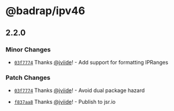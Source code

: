 # @badrap/ipv46

## 2.2.0

### Minor Changes

- [`03f7774`](https://github.com/badrap/ipv46/commit/03f777495abe0b3b40a48ec153efa78ee30438cc) Thanks [@jviide](https://github.com/jviide)! - Add support for formatting IPRanges

### Patch Changes

- [`03f7774`](https://github.com/badrap/ipv46/commit/03f777495abe0b3b40a48ec153efa78ee30438cc) Thanks [@jviide](https://github.com/jviide)! - Avoid dual package hazard

- [`f837aa8`](https://github.com/badrap/ipv46/commit/f837aa8524ee43857ed690416cbec07966112726) Thanks [@jviide](https://github.com/jviide)! - Publish to jsr.io
